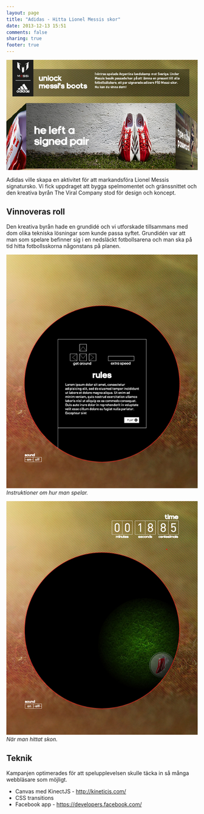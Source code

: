 ```yaml
---
layout: page
title: "Adidas - Hitta Lionel Messis skor"
date: 2013-12-13 15:51
comments: false
sharing: true
footer: true
---
```

![Skärmdump Adidas](/images/content/projects/adidas-messi/screenshot.jpg)

Adidas ville skapa en aktivitet för att markandsföra Lionel Messis signatursko. Vi fick uppdraget att bygga spelmomentet och gränssnittet och den kreativa byrån The Viral Company stod för design och koncept.

## Vinnoveras roll

Den kreativa byrån hade en grundidé och vi utforskade tillsammans med dom olika tekniska lösningar som kunde passa syftet. Grundidén var att man som spelare befinner sig i en nedsläckt fotbollsarena och man ska på tid hitta fotbollsskorna någonstans på planen.

![Instruktioner](/images/content/projects/adidas-messi/instructions.jpg)
*Instruktioner om hur man spelar.*

![Hitta skon](/images/content/projects/adidas-messi/search.jpg)
*När man hittat skon.*

## Teknik
Kampanjen optimerades för att spelupplevelsen skulle täcka in så många webbläsare som möjligt.

* Canvas med KinectJS - http://kineticjs.com/
* CSS transitions
* Facebook app - https://developers.facebook.com/

